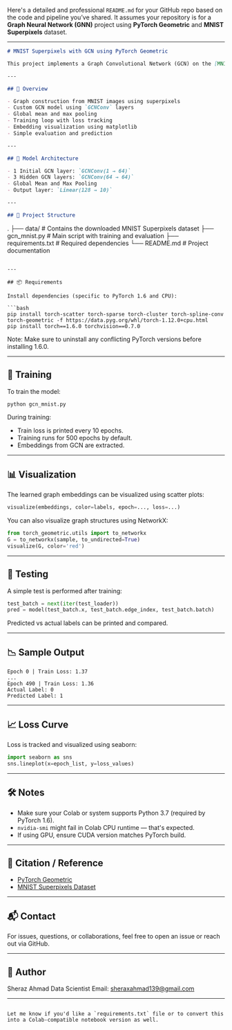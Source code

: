 Here's a detailed and professional `README.md` for your GitHub repo based on the code and pipeline you’ve shared. It assumes your repository is for a **Graph Neural Network (GNN)** project using **PyTorch Geometric** and **MNIST Superpixels** dataset.

---

```markdown
# MNIST Superpixels with GCN using PyTorch Geometric

This project implements a Graph Convolutional Network (GCN) on the [MNIST Superpixels](https://pytorch-geometric.readthedocs.io/en/latest/generated/torch_geometric.datasets.MNISTSuperpixels.html) dataset using the [PyTorch Geometric](https://pytorch-geometric.readthedocs.io/) library. The goal is to classify MNIST digits represented as superpixel-based graphs.

---

## 📌 Overview

- Graph construction from MNIST images using superpixels
- Custom GCN model using `GCNConv` layers
- Global mean and max pooling
- Training loop with loss tracking
- Embedding visualization using matplotlib
- Simple evaluation and prediction

---

## 🧠 Model Architecture

- 1 Initial GCN layer: `GCNConv(1 → 64)`
- 3 Hidden GCN layers: `GCNConv(64 → 64)`
- Global Mean and Max Pooling
- Output layer: `Linear(128 → 10)`

---

## 📁 Project Structure

```

.
├── data/                      # Contains the downloaded MNIST Superpixels dataset
├── gcn\_mnist.py              # Main script with training and evaluation
├── requirements.txt          # Required dependencies
└── README.md                 # Project documentation

````

---

## 📦 Requirements

Install dependencies (specific to PyTorch 1.6 and CPU):

```bash
pip install torch-scatter torch-sparse torch-cluster torch-spline-conv torch-geometric -f https://data.pyg.org/whl/torch-1.12.0+cpu.html
pip install torch==1.6.0 torchvision==0.7.0
````

Note: Make sure to uninstall any conflicting PyTorch versions before installing 1.6.0.

---

## 🚀 Training

To train the model:

```python
python gcn_mnist.py
```

During training:

* Train loss is printed every 10 epochs.
* Training runs for 500 epochs by default.
* Embeddings from GCN are extracted.

---

## 📊 Visualization

The learned graph embeddings can be visualized using scatter plots:

```python
visualize(embeddings, color=labels, epoch=..., loss=...)
```

You can also visualize graph structures using NetworkX:

```python
from torch_geometric.utils import to_networkx
G = to_networkx(sample, to_undirected=True)
visualize(G, color='red')
```

---

## 🧪 Testing

A simple test is performed after training:

```python
test_batch = next(iter(test_loader))
pred = model(test_batch.x, test_batch.edge_index, test_batch.batch)
```

Predicted vs actual labels can be printed and compared.

---

## 📉 Sample Output

```text
Epoch 0 | Train Loss: 1.37
...
Epoch 490 | Train Loss: 1.36
Actual Label: 0
Predicted Label: 1
```

---

## 📈 Loss Curve

Loss is tracked and visualized using seaborn:

```python
import seaborn as sns
sns.lineplot(x=epoch_list, y=loss_values)
```

---

## 🛠️ Notes

* Make sure your Colab or system supports Python 3.7 (required by PyTorch 1.6).
* `nvidia-smi` might fail in Colab CPU runtime — that's expected.
* If using GPU, ensure CUDA version matches PyTorch build.

---

## 🧾 Citation / Reference

* [PyTorch Geometric](https://github.com/pyg-team/pytorch_geometric)
* [MNIST Superpixels Dataset](https://pytorch-geometric.readthedocs.io/en/latest/modules/datasets.html#torch_geometric.datasets.MNISTSuperpixels)

---

## 📬 Contact

For issues, questions, or collaborations, feel free to open an issue or reach out via GitHub.

---

## 🧠 Author

Sheraz Ahmad
Data Scientist 
Email: sheraxahmad139@gmail.com

---

```

Let me know if you'd like a `requirements.txt` file or to convert this into a Colab-compatible notebook version as well.
```
